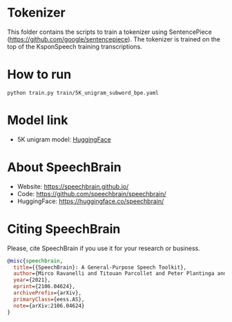 # Tokenizer
This folder contains the scripts to train a tokenizer using SentencePiece (https://github.com/google/sentencepiece). The tokenizer is trained on the top of the KsponSpeech training transcriptions.

# How to run
```
python train.py train/5K_unigram_subword_bpe.yaml
```
# Model link
- 5K unigram model: [HuggingFace](https://huggingface.co/ddwkim/asr-conformer-transformerlm-ksponspeech/blob/main/tokenizer.ckpt)

# About SpeechBrain
- Website: https://speechbrain.github.io/
- Code: https://github.com/speechbrain/speechbrain/
- HuggingFace: https://huggingface.co/speechbrain/


# Citing SpeechBrain
Please, cite SpeechBrain if you use it for your research or business.

```bibtex
@misc{speechbrain,
  title={{SpeechBrain}: A General-Purpose Speech Toolkit},
  author={Mirco Ravanelli and Titouan Parcollet and Peter Plantinga and Aku Rouhe and Samuele Cornell and Loren Lugosch and Cem Subakan and Nauman Dawalatabad and Abdelwahab Heba and Jianyuan Zhong and Ju-Chieh Chou and Sung-Lin Yeh and Szu-Wei Fu and Chien-Feng Liao and Elena Rastorgueva and François Grondin and William Aris and Hwidong Na and Yan Gao and Renato De Mori and Yoshua Bengio},
  year={2021},
  eprint={2106.04624},
  archivePrefix={arXiv},
  primaryClass={eess.AS},
  note={arXiv:2106.04624}
}
```